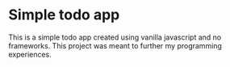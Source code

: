 # Simple todo app

This is a simple todo app created using vanilla javascript and no frameworks. This project was meant to further my programming experiences.